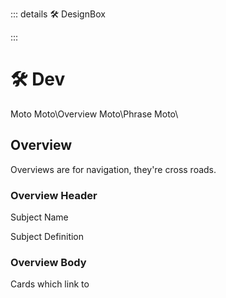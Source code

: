 ::: details 🛠 <dev>DesignBox</dev> 



:::

# 🛠 <dev>Dev</dev>


Moto
Moto\Overview
Moto\Phrase
Moto\


## Overview

Overviews are for navigation, they're cross roads.

### Overview Header

Subject Name

Subject Definition

### Overview Body

Cards which link to 